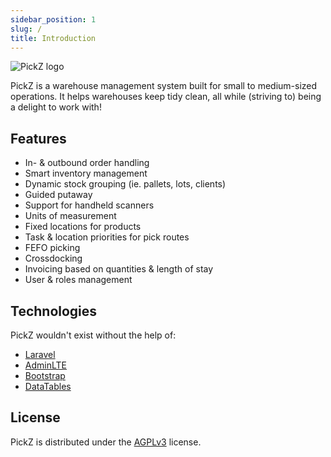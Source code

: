 ```yaml
---
sidebar_position: 1
slug: /
title: Introduction
---
```


![PickZ logo](/img/logo_small.png)

PickZ is a warehouse management system built for small to medium-sized operations. It helps warehouses keep tidy clean, all while (striving to) being a delight to work with!

## Features

* In- & outbound order handling
* Smart inventory management
* Dynamic stock grouping (ie. pallets, lots, clients)
* Guided putaway
* Support for handheld scanners
* Units of measurement
* Fixed locations for products
* Task & location priorities for pick routes
* FEFO picking
* Crossdocking
* Invoicing based on quantities & length of stay
* User & roles management

## Technologies

PickZ wouldn't exist without the help of:

* [Laravel](https://laravel.com/)
* [AdminLTE](https://adminlte.io/)
* [Bootstrap](https://getbootstrap.com/)
* [DataTables](https://datatables.net/)

## License

PickZ is distributed under the [AGPLv3](https://www.gnu.org/licenses/agpl-3.0.en.html) license.
